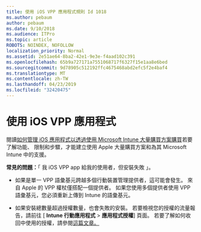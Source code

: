 ```yaml
---
title: 使用 iOS VPP 應用程式規則 Id 1018
ms.author: pebaum
author: pebaum
ms.date: 9/10/2018
ms.audience: ITPro
ms.topic: article
ROBOTS: NOINDEX, NOFOLLOW
localization_priority: Normal
ms.assetid: 2e51ae64-8ba2-42e1-9e3e-f4aad102c391
ms.openlocfilehash: 65b9a727171a7551068717f6327f15e1aa8e6bed
ms.sourcegitcommit: 9d78905c512192ffc4675468abd2efc5f2e4baf4
ms.translationtype: MT
ms.contentlocale: zh-TW
ms.lasthandoff: 04/23/2019
ms.locfileid: "32420475"
---
```

# <a name="working-with-ios-vpp-applications"></a>使用 iOS VPP 應用程式

閱讀[如何管理 iOS 應用程式以透過使用 Microsoft Intune 大量購買方案購買](https://docs.microsoft.com/intune/vpp-apps-ios)若要了解功能、 限制和步驟，才能建立使用 Apple 大量購買方案和為其 Microsoft Intune 中的支援。 
  
 **常見的問題：**「 我 iOS VPP app 給我的使用者，但安裝失敗 」。 
  
- 如果是單一 VPP 語彙基元跨越多個行動裝置管理提供者，這可能會發生。 來自 Apple 的 VPP 權杖僅搭配一個提供者。 如果您使用多個提供者使用 VPP 語彙基元，您必須重新上傳到 Intune 的語彙基元。
    
- 如果安裝總數量超過授權數量，也會失敗的安裝。 若要檢視您的授權的流量報告，請前往 [ **Intune 行動應用程式** \> **應用程式授權**] 頁面。 若要了解如何收回中使用的授權，請參閱[這篇文章。](https://docs.microsoft.com/intune/vpp-apps-ios#revoking-app-licenses-and-deleting-tokens)
    

